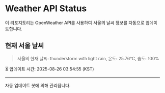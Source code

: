 
# Weather API Status

이 리포지토리는 OpenWeather API를 사용하여 서울의 날씨 정보를 자동으로 업데이트합니다.

## 현재 서울 날씨
> 서울의 현재 날씨: thunderstorm with light rain, 온도: 25.76°C, 습도: 100%

⏳ 업데이트 시간: 2025-08-26 03:54:55 (KST)

---
자동 업데이트 봇에 의해 관리됩니다.
